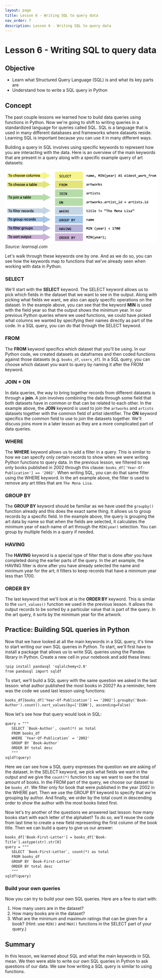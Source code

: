 ```yaml
---
layout: page
title: Lesson 6 - Writing SQL to query data
nav_order: 7
description: Lesson 6 - Writing SQL to query data
---
```

# Lesson 6 - Writing SQL to query data

## Objective

- Learn what Structured Query Language (SQL) is and what its key parts are
- Understand how to write a SQL query in Python

## Concept

The past couple lessons we learned how to build data queries using functions in Python.  Now we're going to shift to writing queries in a standardized language for queries called SQL.  SQL is a language that is used in many different databases and frameworks where datasets reside.  Learning SQL is important because you can use it in many different ways.

Building a query in SQL involves using specific keywords to represent how you are interacting with the data.  Here is an overview of the main keywords that are present in a query along with a specific example query of art datasets:

![image](images/06-sql_query_overview.jpg)
*Source: learnsql.com*

Let's walk through these keywords one by one.  And as we do so, you can see how the keywords map to functions that we've already seen when working with data in Python.

### SELECT

We'll start with the **SELECT** keyword.  The SELECT keyword allows us to pick which fields in the dataset that we want to see in the output.  Along with picking what fields we want, we also can apply specific operations on the dataset.  In the example above, you can see that the keyword **MIN** is used with the field year so that the output shows the minimum year.  In our previous Python queries where we used functions, we could have picked what columns we wanted by specifying their names directly as part of the code.  In a SQL query, you can do that through the SELECT keyword.
 
### FROM

The **FROM** keyword specifics which dataset that you'll be using.  In our Python code, we created datasets as dataframes and then coded functions against those datasets (e.g. `books_df`, `users_df`).  In a SQL query, you can choose which dataset you want to query by naming it after the FROM keyword.  

### JOIN + ON

In data queries, the way to bring together records from different datasets is through a **join**.  A join involves combining the data through some field that both datasets have in common or that can be related to each other.  In the example above, the **JOIN** keyword is used to join the `artworks` and `artists` datasets together with the common field of artist identifier.  The **ON** keyword specifics the common field to use to join the datasets together.  We'll discuss joins more in a later lesson as they are a more complicated part of data queries.

### WHERE

The **WHERE** keyword allows us to add a filter in a query.  This is similar to how we can specify only certain records to show when we were writing Python functions to query data.  In the previous lesson, we filtered to see only books published in 2002 through this clause: `books_df['Year-Of-Publication'] == '2002'`.  When writing SQL, you can do that same filter using the WHERE keyword.  In the art example above, the filter is used to remove any art titles that are `The Mona Lisa`.

### GROUP BY

The **GROUP BY** keyword should be familiar as we have used the `groupby()` function already and this does the exact same thing.  It allows us to group records by a specific field.  In the example above, the query is grouping the art data by name so that when the fields are selected, it calculates the minimum year of each name of art through the `MIN(year)` selection.  You can group by multiple fields in a query if needed.

### HAVING

The **HAVING** keyword is a special type of filter that is done after you have completed doing the earlier parts of the query.  In the art example, the HAVING filter is done after you have already selected the name and minimum year for the art; it filters to keep records that have a minimum year less than 1700.  

### ORDER BY

The last keyword that we'll look at is the **ORDER BY** keyword.  This is similar to the `sort_values()` function we used in the previous lesson.  It allows the output records to be sorted by a particular value that is part of the query.  In the art query, it sorts by the minimum year for the artwork.

## Practice: Building SQL queries in Python

Now that we have looked at all the main keywords in a SQL query, it's time to start writing our own SQL queries in Python.  To start, we'll first have to install a package that allows us to write SQL queries using the Pandas library in Python.  Create a new cell in your notebook and add these lines:

```
!pip install pandasql 'sqlalchemy<2.0'
from pandasql import sqldf
```

To start, we'll build a SQL query with the same question we asked in the last lesson: what author published the most books in 2002?  As a reminder, here was the code we used last lesson using functions:
```
books_df[books_df['Year-Of-Publication'] == '2002'].groupby('Book-Author').count().sort_values(by=['ISBN'], ascending=False)
```

Now let's see how that query would look in SQL:
```
query = """
   SELECT `Book-Author`, count(*) as total
   FROM books_df
   WHERE `Year-Of-Publication` = '2002'
   GROUP BY `Book-Author`
   ORDER BY total desc
   """
sqldf(query)
```

Here we can see how a SQL query expresses the question we are asking of the dataset.  In the SELECT keyword, we pick what fields we want in the output and we give the `count(*)` function to say we want to see the total amount of books.  In the FROM part of the query, we choose our dataset to be `books_df`.  We filter only for book that were published in the year 2002 in the WHERE part.  Then we use the GROUP BY keyword to specify that we're grouping by author.  And finally, we order by the total count in descending order to show the author with the most books listed first.

Now let's try another of the questions we answered last lesson: how many books start with each letter of the alphabet?  To do so, we'll reuse the code from last time to create a new field representing the first column of the book title.  Then we can build a query to give us our answer:
```
books_df['Book-First-Letter'] = books_df['Book-Title'].astype(str).str[0]
query = """
   SELECT `Book-First-Letter`, count(*) as total
   FROM books_df
   GROUP BY `Book-First-Letter`
   ORDER BY total desc
   """
sqldf(query)
```

### Build your own queries

Now you can try to build your own SQL queries.  Here are a few to start with:
1. How many users are in the dataset?
2. How many books are in the dataset?
3. What are the minimum and maximum ratings that can be given for a book?  (Hint: use `MIN()` and `MAX()` functions in the SELECT part of your query.)

## Summary
In this lesson, we learned about SQL and what the main keywords in SQL mean.  We then were able to write our own SQL queries in Python to ask questions of our data.  We saw how writing a SQL query is similar to using functions.
